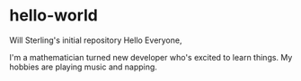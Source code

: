 # hello-world
Will Sterling's initial repository
Hello Everyone,

I'm a mathematician turned new developer who's excited to learn things. 
My hobbies are playing music and napping.
